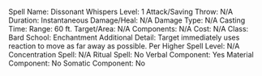 
Spell Name: Dissonant Whispers
Level: 1
Attack/Saving Throw: N/A
Duration: Instantaneous
Damage/Heal: N/A
Damage Type: N/A
Casting Time: 
Range: 60 ft.
Target/Area: N/A
Components: N/A
Cost: N/A
Class: Bard
School: Enchantment
Additional Detail: Target immediately uses reaction to move as far away as possible.
Per Higher Spell Level: N/A
Concentration Spell: N/A
Ritual Spell: No
Verbal Component: Yes
Material Component: No
Somatic Component: No
